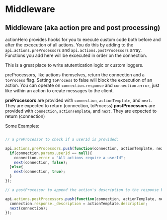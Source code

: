 # Middleware 
## Middleware (aka action pre and post processing)

actionHero provides hooks for you to execute custom code both before and after the excecution of all actions.  You do this by adding to the `api.actions.preProcessors` and `api.actions.postProcessors` array.  Functions you add here will be excecuted in order on the connection.  

This is a great place to write atutentication logic or custom loggers.

preProcessors, like actions themselves, return the connection and a `toProcess` flag.  Setting `toProcess` to false will block the excecution of an action.  You can operate on `connection.response` and `connection.error`, just like within an action to create messages to the client.

**preProcessors** are provided with `connection`, `actionTemplate`, and `next`.  They are expected to return (connection, toProcess)
**postProcessors** are provided with `connection`, `actionTemplate`, and `next`.  They are expected to return (connection)

Some Examples:

```javascript

// a preProcessor to check if a userId is provided:

api.actions.preProcessors.push(function(connection, actionTemplate, next){
  if(connection.params.userId == null){
    connection.error = "All actions require a userId";
    next(connection, false);
  }else{
    next(connection, true);
  }
});

// a postProcessor to append the action's description to the response body

api.actions.postProcessors.push(function(connection, actionTemplate, next){
  connection.response._description = actionTemplate.description;
  next(connection);
});

```